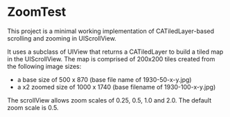 ZoomTest
========

This project is a minimal working implementation of CATiledLayer-based scrolling and zooming in UIScrollView.

It uses a subclass of UIView that returns a CATiledLayer to build a tiled map in the UIScrollView.  The map is comprised of 200x200 tiles created from the following image sizes:

- a base size of 500 x 870 (base file name of 1930-50-x-y.jpg)
- a x2 zoomed size of 1000 x 1740 (base filename of 1930-100-x-y.jpg)

The scrollView allows zoom scales of 0.25, 0.5, 1.0 and 2.0.  The default zoom scale is 0.5.